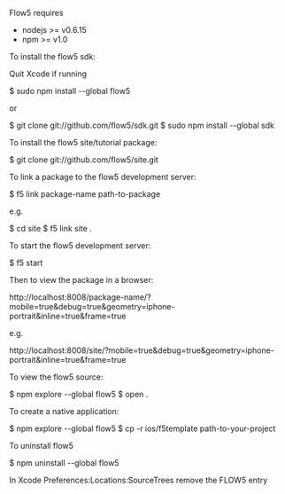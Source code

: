 Flow5 requires 

* nodejs >= v0.6.15 
* npm >= v1.0


To install the flow5 sdk:

  Quit Xcode if running
  
  $ sudo npm install --global flow5
  
or

  $ git clone git://github.com/flow5/sdk.git
  $ sudo npm install --global sdk
  
  
To install the flow5 site/tutorial package:

  $ git clone git://github.com/flow5/site.git


To link a package to the flow5 development server:

  $ f5 link package-name path-to-package
  
e.g.

  $ cd site
  $ f5 link site .

  
To start the flow5 development server:

  $ f5 start

Then to view the package in a browser:

  http://localhost:8008/package-name/?mobile=true&debug=true&geometry=iphone-portrait&inline=true&frame=true
  
e.g.

  http://localhost:8008/site/?mobile=true&debug=true&geometry=iphone-portrait&inline=true&frame=true
  
  
To view the flow5 source:

  $ npm explore --global flow5
  $ open .
  
  
To create a native application:

  $ npm explore --global flow5
  $ cp -r ios/f5template path-to-your-project
  
  
To uninstall flow5

  $ npm uninstall --global flow5
  
  In Xcode Preferences:Locations:SourceTrees remove the FLOW5 entry
  
  

	
	

